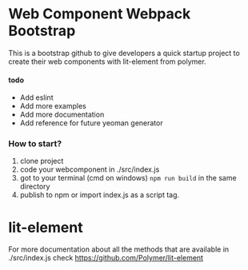 # Web Component Webpack Bootstrap

This is a bootstrap github to give developers a quick startup project to
create their web components with lit-element from polymer.

#### todo
- Add eslint
- Add more examples
- Add more documentation
- Add reference for future yeoman generator

### How to start?
 1. clone project
 2. code your webcomponent in ./src/index.js
 3. got to your terminal (cmd on windows) ```npm run build``` in the same directory
 4. publish to npm or import index.js as a script tag.

# lit-element
For more documentation about all the methods that are available in ./src/index.js
check https://github.com/Polymer/lit-element
